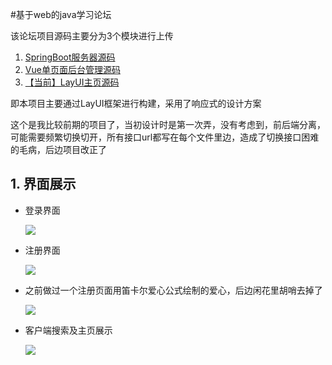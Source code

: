 #基于web的java学习论坛

该论坛项目源码主要分为3个模块进行上传

1. [SpringBoot服务器源码](https://github.com/liuxingzhumeng/share_happy)
2. [Vue单页面后台管理源码](https://github.com/liuxingzhumeng/vue_share_happy)
3. [【当前】LayUI主页源码](https://github.com/liuxingzhumeng/qiantai_share_happy)

即本项目主要通过LayUI框架进行构建，采用了响应式的设计方案

这个是我比较前期的项目了，当初设计时是第一次弄，没有考虑到，前后端分离，可能需要频繁切换切开，所有接口url都写在每个文件里边，造成了切换接口困难的毛病，后边项目改正了



## 1. 界面展示

- 登录界面

  ![](1.png)

- 注册界面

  ![](2.gif)

- 之前做过一个注册页面用笛卡尔爱心公式绘制的爱心，后边闲花里胡哨去掉了

  ![](3.png)

- 客户端搜索及主页展示

  ![](4.png)

